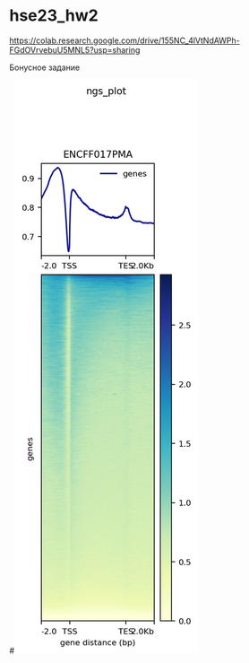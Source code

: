 # hse23_hw2
https://colab.research.google.com/drive/155NC_4lVtNdAWPh-FGdOVrvebuU5MNL5?usp=sharing

Бонусное задание 


#![Бонусное задание](https://github.com/LinaFoxler/hse23_hw2/blob/main/result.png)
